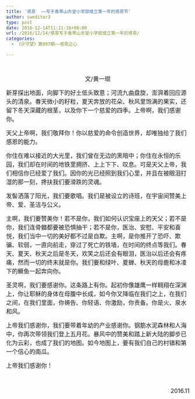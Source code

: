 ```yaml
---
title: '感恩  ——写于香草山东堂小学部成立第一年的感恩节'
author: sweditor3
type: post
date: 2016-12-14T11:11:16+00:00
url: /2016/12/14/感恩写于香草山东堂小学部成立第一年的感恩/
categories:
  - 《＠守望》第097期——感恩之心

---
```

&nbsp;

<p style="text-align: center;">
  <span style="font-size: 12pt;">文/黄一琨</span>
</p>

<span style="font-size: 12pt;">新芽探出地面，向脚下的好土低头致意；河流九曲盘旋，澎湃着回应源头的清泉。春天微小的籽粒，夏天奔放的花朵、秋风里饱满的果实，还留下冬天深藏的根茎，以及你下一个慈爱的四季。上帝啊，我们感谢你。</span>

<span style="font-size: 12pt;">天父上帝啊，我们敬拜你！你以慈爱的命令创造世界，却唯独给了我们感恩的能力。</span>

<span style="font-size: 12pt;">你住在难以接近的大光里，我们曾在无边的黑暗中；你住在永恒的乐园，我们却在时间的地铁里拥挤、上上下下、叹息。可是天父上帝，我们相信你已经爱了我们。因你的光已经照到我们心里，并且在被眼泪打湿的那一刻，搀扶我们要滑跌的灵魂。</span>

<span style="font-size: 12pt;">发髻洒落了阳光，我们要歌唱。我们是被设立的诗班，在宇宙间赞美上帝、爱、圣洁与公义。</span>

<span style="font-size: 12pt;">主啊，我们要赞美你！若不是你，我们如何认识宝座上的天父；若不是你，我们连骨髓都要被恐惧抽干；若不是你，医治、安慰、平安和喜悦，我们当中一切的美好都不过是自欺。主啊，是你推开了恐吓、欺骗、软弱，一直向前走，穿过了死亡的铁墙，在时间的终点等我们。春天、夏天、秋天之后是冬天，欢笑之后还会有眼泪，医治以后还会有疼痛，然而一切的终末就是你。我们要和绿叶、夏蝉、秋天的母鹿和冰凌下的鳜鱼一起奔向你。</span>

<span style="font-size: 12pt;">圣灵啊，我们要感谢你。这条路上有你。起初你像雄鹰一样翱翔在深渊上，你让耶稣的身体在母腹中长成，如今你又降临在我们之上，在我们之间，在我们里面，你祷告、你轻语、你激励，你责备。你是火、泉水和风。</span>

<span style="font-size: 12pt;">上帝我们感谢你，我们要带着年幼的产业感谢你。钢筋水泥森林和人海中，你再次带领我们登上五月花。暴风中的赞美和踏上新大陆的脚步已化为云彩，也成了我们的地图。如今地图上，要有我们自己的村镇和第一个信心的南瓜。</span>

<span style="font-size: 12pt;">上帝我们感谢你！</span>

<span style="font-size: 12pt;"> </span>

<p style="text-align: right;">
  <span style="font-size: 12pt;">2016.11</span>
</p>